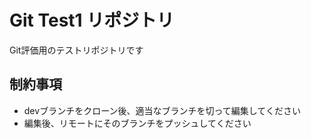 # Git Test1 リポジトリ #

Git評価用のテストリポジトリです

## 制約事項 ###

* devブランチをクローン後、適当なブランチを切って編集してください
* 編集後、リモートにそのブランチをプッシュしてください
